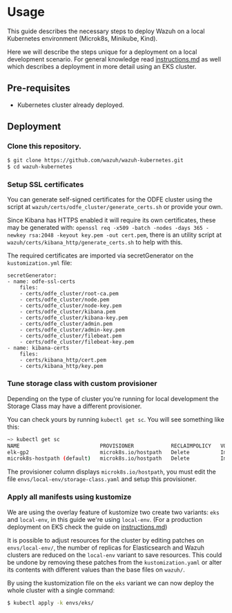# Usage

This guide describes the necessary steps to deploy Wazuh on a local Kubernetes environment (Microk8s, Minikube, Kind).

Here we will describe the steps unique for a deployment on a local development scenario. For general knowledge read [instructions.md](instructions.md) as well which describes a deployment in more detail using an EKS cluster.

## Pre-requisites

- Kubernetes cluster already deployed.

## Deployment

### Clone this repository.

```BASH
$ git clone https://github.com/wazuh/wazuh-kubernetes.git
$ cd wazuh-kubernetes
```

### Setup SSL certificates

You can generate self-signed certificates for the ODFE cluster using the script at `wazuh/certs/odfe_cluster/generate_certs.sh` or provide your own.

Since Kibana has HTTPS enabled it will require its own certificates, these may be generated with: `openssl req -x509 -batch -nodes -days 365 -newkey rsa:2048 -keyout key.pem -out cert.pem`, there is an utility script at `wazuh/certs/kibana_http/generate_certs.sh` to help with this.

The required certificates are imported via secretGenerator on the `kustomization.yml` file:

    secretGenerator:
    - name: odfe-ssl-certs
        files:
        - certs/odfe_cluster/root-ca.pem
        - certs/odfe_cluster/node.pem
        - certs/odfe_cluster/node-key.pem
        - certs/odfe_cluster/kibana.pem
        - certs/odfe_cluster/kibana-key.pem
        - certs/odfe_cluster/admin.pem
        - certs/odfe_cluster/admin-key.pem
        - certs/odfe_cluster/filebeat.pem
        - certs/odfe_cluster/filebeat-key.pem
    - name: kibana-certs
        files:
        - certs/kibana_http/cert.pem
        - certs/kibana_http/key.pem

### Tune storage class with custom provisioner

Depending on the type of cluster you're running for local development the Storage Class may have a different provisioner.

You can check yours by running `kubectl get sc`. You will see something like this:


```BASH
~> kubectl get sc
NAME                          PROVISIONER            RECLAIMPOLICY   VOLUMEBINDINGMODE   ALLOWVOLUMEEXPANSION   AGE
elk-gp2                       microk8s.io/hostpath   Delete          Immediate           false                  67d
microk8s-hostpath (default)   microk8s.io/hostpath   Delete          Immediate           false                  54d

```

The provisioner column displays `microk8s.io/hostpath`, you must edit the file `envs/local-env/storage-class.yaml` and setup this provisioner.

### Apply all manifests using kustomize

We are using the overlay feature of kustomize two create two variants: `eks` and `local-env`, in this guide we're using `local-env`. (For a production deployment on EKS check the guide on [instructions.md](instructions.md))

It is possible to adjust resources for the cluster by editing patches on `envs/local-env/`, the number of replicas for Elasticsearch and Wazuh clusters are reduced on the `local-env` variant to save resources. This could be undone by removing these patches from the `kustomization.yaml` or alter its contents with different values than the base files on `wazuh/`.

By using the kustomization file on the `eks` variant we can now deploy the whole cluster with a single command:

```BASH
$ kubectl apply -k envs/eks/
```